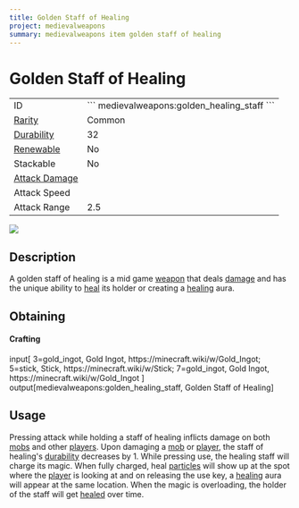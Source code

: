 ```yaml
---
title: Golden Staff of Healing
project: medievalweapons
summary: medievalweapons item golden staff of healing
---
```

# Golden Staff of Healing
<div class="main_table">
<div class="left_main_table">
<table class="left_table">
    <tbody>
        <tr>
            <td class="first-column">ID</td>
            <td class="second-column">
            ```
            medievalweapons:golden_healing_staff
            ```
            </td>
        </tr>
        <tr id="linear-top">
            <td class="first-column"><a href="https://minecraft.wiki/w/Rarity" target="_blank">Rarity</a></td>
            <td class="second-column">Common</td>
        </tr>
        <tr id="linear-top">
            <td class="first-column"><a href="https://minecraft.wiki/w/Durability" target="_blank">Durability</a></td>
            <td class="second-column">32</td>
        </tr>
        <tr id="linear-top">
            <td class="first-column"><a href="https://minecraft.wiki/w/Renewable_resource" target="_blank">Renewable</a></td>
            <td class="second-column">No</td>
        </tr>
        <tr id="linear-top">
            <td class="first-column">Stackable</td>
            <td class="second-column">No</td>
        </tr>
        <tr id="linear-top">
            <td class="first-column"><a href="https://minecraft.wiki/w/Damage" target="_blank">Attack Damage</a></td>
            <td class="second-column icon-element" icon-count="2" icon-id="melee" icon-exclusive></td>
        </tr>
        <tr id="linear-top">
            <td class="first-column">Attack Speed</td>
            <td class="second-column icon-element" icon-count="0.7" icon-id="melee_speed" icon-exclusive></td>
        </tr>
        <tr id="linear-top">
            <td class="first-column">Attack Range</td>
            <td class="second-column">2.5</td>
        </tr>
    </tbody>
</table>
</div>
    <img src="/wiki/assets/medievalweapons/items/golden_healing_staff.png" loading="lazy" class="right_img_table"/>
</div>

## Description
A golden staff of healing is a mid game [weapon](https://minecraft.wiki/w/Weapon) that deals [damage](https://minecraft.wiki/w/Damage) and has the unique ability to [heal](https://minecraft.wiki/w/Healing) its holder or creating a [healing](https://minecraft.wiki/w/Healing) aura.

## Obtaining
#### Crafting
<div id="crafting-table">
<div class="crafting-element" crafting-type="vanilla_crafting">
input[
    3=gold_ingot, Gold Ingot, https://minecraft.wiki/w/Gold_Ingot;
    5=stick, Stick, https://minecraft.wiki/w/Stick;
    7=gold_ingot, Gold Ingot, https://minecraft.wiki/w/Gold_Ingot
]
output[medievalweapons:golden_healing_staff, Golden Staff of Healing]
</div>
</div>

## Usage
Pressing attack while holding a staff of healing inflicts damage on both [mobs](https://minecraft.wiki/w/Mob) and other [players](https://minecraft.wiki/w/Player). Upon damaging a [mob](https://minecraft.wiki/w/Mob) or [player](https://minecraft.wiki/w/Player), the staff of healing's [durability](https://minecraft.wiki/w/Durability) decreases by 1. While pressing use, the healing staff will charge its magic. When fully charged, heal [particles](https://minecraft.wiki/w/Particles) will show up at the spot where the [player](https://minecraft.wiki/w/Player) is looking at and on releasing the use key, a [healing](https://minecraft.wiki/w/Healing) aura will appear at the same location. When the magic is overloading, the holder of the staff will get [healed](https://minecraft.wiki/w/Healing) over time.
